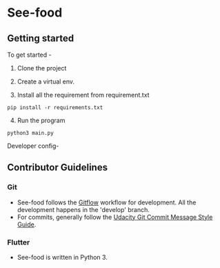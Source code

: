 # See-food


## Getting started

To get started -

1. Clone the project

2. Create a virtual env.

3. Install all the requirement from requirement.txt
```
pip install -r requirements.txt
```
4. Run the program
```
python3 main.py
```


Developer config-

## Contributor Guidelines
### Git
* See-food follows the [Gitflow](https://www.atlassian.com/git/tutorials/comparing-workflows/gitflow-workflow) workflow for development. All the development happens in the 'develop' branch.
* For commits, generally follow the [Udacity Git Commit Message Style Guide](https://udacity.github.io/git-styleguide/).

### Flutter
* See-food is written in Python 3.
 

